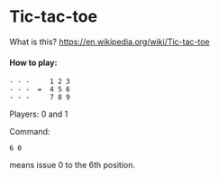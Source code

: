 # Tic-tac-toe

What is this? https://en.wikipedia.org/wiki/Tic-tac-toe

#### How to play:

	- - -     1 2 3
	- - -  =  4 5 6
	- - -     7 8 9
  
Players: 0 and 1

Command: 

	6 0 
  
means issue 0 to the 6th position.
